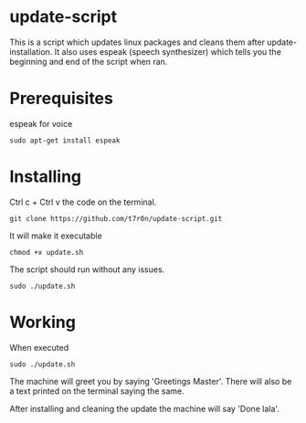# update-script
This is a script which updates linux packages and cleans them after update-installation. It also uses espeak (speech synthesizer) which tells you
the beginning and end of the script when ran.

# Prerequisites

espeak for voice

```
sudo apt-get install espeak 
```

# Installing

Ctrl c + Ctrl v the code on the terminal.

```
git clone https://github.com/t7r0n/update-script.git
```

It will make it executable

```
chmod +x update.sh
```
The script should run without any issues.

```
sudo ./update.sh
```

# Working

When executed 
```
sudo ./update.sh
```
The machine will greet you by saying 'Greetings Master'.
There will also be a text printed on the terminal saying the same.

After installing and cleaning the update the machine will say 'Done lala'. 



